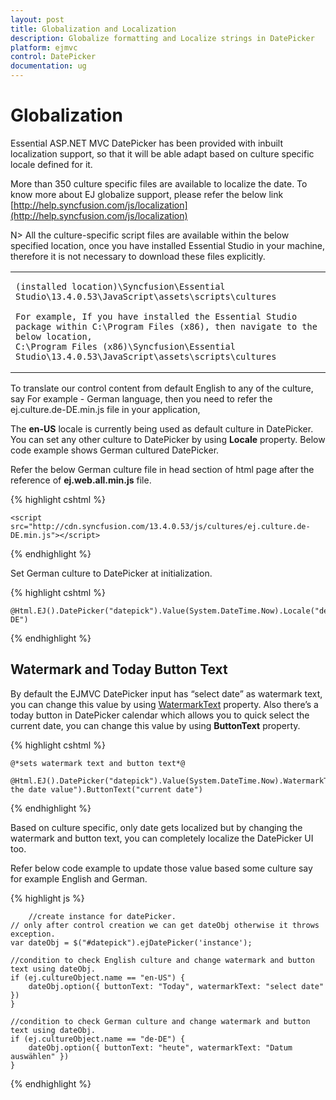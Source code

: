 ```yaml
---
layout: post
title: Globalization and Localization
description: Globalize formatting and Localize strings in DatePicker  
platform: ejmvc
control: DatePicker
documentation: ug
---
```

# Globalization

Essential ASP.NET MVC DatePicker has been provided with inbuilt localization support, so that it will be able adapt based on culture specific locale defined for it. 

More than 350 culture specific files are available to localize the date. To know more about EJ globalize support, please refer the below link      
 [http://help.syncfusion.com/js/localization](http://help.syncfusion.com/js/localization) 

N> All the culture-specific script files are available within the below specified location, once you have installed Essential Studio in your machine, therefore it is not necessary to download these files explicitly.

<table>
<tr>
<td>

    (installed location)\Syncfusion\Essential Studio\13.4.0.53\JavaScript\assets\scripts\cultures

    For example, If you have installed the Essential Studio package within C:\Program Files (x86), then navigate to the below location, 
    C:\Program Files (x86)\Syncfusion\Essential Studio\13.4.0.53\JavaScript\assets\scripts\cultures

</td></tr>
</table>
To translate our control content from default English to any of the culture, say For example - German language, then you need to refer the ej.culture.de-DE.min.js file in your application,

The **en-US** locale is currently being used as default culture in DatePicker. You can set any other culture to DatePicker by using **Locale** property. Below code example shows German cultured DatePicker.

Refer the below German culture file in head section of html page after the reference of **ej.web.all.min.js** file.

 {% highlight cshtml %}
   
    <script src="http://cdn.syncfusion.com/13.4.0.53/js/cultures/ej.culture.de-DE.min.js"></script>
                
 {% endhighlight %}
 

Set German culture to DatePicker at initialization.


{% highlight cshtml %}

    @Html.EJ().DatePicker("datepick").Value(System.DateTime.Now).Locale("de-DE")

{% endhighlight %}

## Watermark and Today Button Text

By default the EJMVC DatePicker input has “select date” as watermark text, you can change this value by using [WatermarkText](http://help.syncfusion.com/js/api/ejdatepicker#members:watermarktext) property. Also there’s a today button in DatePicker calendar which allows you to quick select the current date, you can change this value by using **ButtonText** property.

{% highlight cshtml %}

    @*sets watermark text and button text*@

    @Html.EJ().DatePicker("datepick").Value(System.DateTime.Now).WatermarkText("enter the date value").ButtonText("current date")


{% endhighlight %}

Based on culture specific, only date gets localized but by changing the watermark and button text, you can completely localize the DatePicker UI too.

Refer below code example to update those value based some culture say for example English and German.

{% highlight js %}

        //create instance for datePicker.
    // only after control creation we can get dateObj otherwise it throws exception.
    var dateObj = $("#datepick").ejDatePicker('instance');

    //condition to check English culture and change watermark and button text using dateObj.
    if (ej.cultureObject.name == "en-US") {
        dateObj.option({ buttonText: "Today", watermarkText: "select date" })
    }

    //condition to check German culture and change watermark and button text using dateObj.
    if (ej.cultureObject.name == "de-DE") {
        dateObj.option({ buttonText: "heute", watermarkText: "Datum auswählen" })
    } 


{% endhighlight %}
